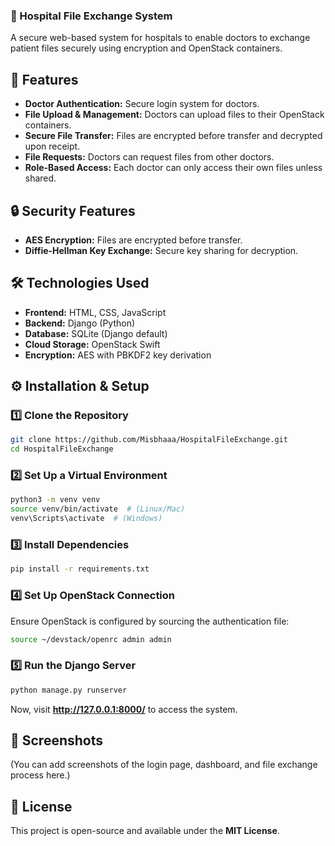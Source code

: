 ### **📄 Hospital File Exchange System**
A secure web-based system for hospitals to enable doctors to exchange patient files securely using encryption and OpenStack containers.

## **🚀 Features**
- **Doctor Authentication:** Secure login system for doctors.
- **File Upload & Management:** Doctors can upload files to their OpenStack containers.
- **Secure File Transfer:** Files are encrypted before transfer and decrypted upon receipt.
- **File Requests:** Doctors can request files from other doctors.
- **Role-Based Access:** Each doctor can only access their own files unless shared.

## **🔒 Security Features**
- **AES Encryption:** Files are encrypted before transfer.
- **Diffie-Hellman Key Exchange:** Secure key sharing for decryption.
 
## **🛠️ Technologies Used**
- **Frontend:** HTML, CSS, JavaScript
- **Backend:** Django (Python)
- **Database:** SQLite (Django default)
- **Cloud Storage:** OpenStack Swift
- **Encryption:** AES with PBKDF2 key derivation

## **⚙️ Installation & Setup**
### **1️⃣ Clone the Repository**
```bash
git clone https://github.com/Misbhaaa/HospitalFileExchange.git
cd HospitalFileExchange
```

### **2️⃣ Set Up a Virtual Environment**
```bash
python3 -m venv venv
source venv/bin/activate  # (Linux/Mac)
venv\Scripts\activate  # (Windows)
```

### **3️⃣ Install Dependencies**
```bash
pip install -r requirements.txt
```

### **4️⃣ Set Up OpenStack Connection**
Ensure OpenStack is configured by sourcing the authentication file:
```bash
source ~/devstack/openrc admin admin
```

### **5️⃣ Run the Django Server**
```bash
python manage.py runserver
```
Now, visit **http://127.0.0.1:8000/** to access the system.

## **📸 Screenshots**
(You can add screenshots of the login page, dashboard, and file exchange process here.)

## **📝 License**
This project is open-source and available under the **MIT License**.

